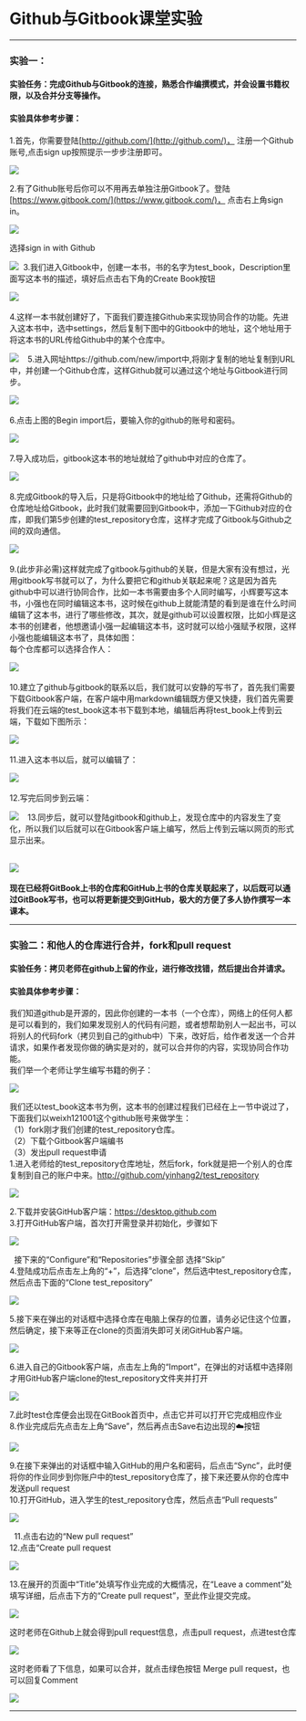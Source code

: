 # Github与Gitbook课堂实验

---
### 实验一：
#### 实验任务：完成Github与Gitbook的连接，熟悉合作编撰模式，并会设置书籍权限，以及合并分支等操作。
#### 实验具体参考步骤：

1.首先，你需要登陆[http://github.com/](http://github.com/)， 注册一个Github账号,点击sign up按照提示一步步注册即可。

![](/assets/p140.png)

2.有了Github账号后你可以不用再去单独注册Gitbook了。登陆[https://www.gitbook.com/](https://www.gitbook.com/)， 点击右上角sign in。

![](/assets/p141.png)

选择sign in with Github

![](/assets/p142.png) 
3.我们进入Gitbook中，创建一本书，书的名字为test_book，Description里面写这本书的描述，填好后点击右下角的Create Book按钮 

![](/assets/p143.png) 

4.这样一本书就创建好了，下面我们要连接Github来实现协同合作的功能。先进入这本书中，选中settings，然后复制下图中的Gitbook中的地址，这个地址用于将这本书的URL传给Github中的某个仓库中。

![](/assets/p144.png) 
 
5.进入网址https://github.com/new/import中,将刚才复制的地址复制到URL中，并创建一个Github仓库，这样Github就可以通过这个地址与Gitbook进行同步。 

![](/assets/p145.png) 

6.点击上图的Begin import后，要输入你的github的账号和密码。

![](/assets/p146.png) 

7.导入成功后，gitbook这本书的地址就给了github中对应的仓库了。

![](/assets/p147.png) 

8.完成Gitbook的导入后，只是将Gitbook中的地址给了Github，还需将Github的仓库地址给Gitbook，此时我们就需要回到Gitbook中，添加一下Github对应的仓库，即我们第5步创建的test_repository仓库，这样才完成了Gitbook与Github之间的双向通信。

![](/assets/p148.png) 

9.(此步非必需)这样就完成了gitbook与github的关联，但是大家有没有想过，光用gitbook写书就可以了，为什么要把它和github关联起来呢？这是因为首先github中可以进行协同合作，比如一本书需要由多个人同时编写，小辉要写这本书，小强也在同时编辑这本书，这时候在github上就能清楚的看到是谁在什么时间编辑了这本书，进行了哪些修改，其次，就是github可以设置权限，比如小辉是这本书的创建者，他想邀请小强一起编辑这本书，这时就可以给小强赋予权限，这样小强也能编辑这本书了，具体如图：<br>
每个仓库都可以选择合作人：

![](/assets/p149.png) 

10.建立了github与gitbook的联系以后，我们就可以安静的写书了，首先我们需要下载Gitbook客户端，在客户端中用markdown编辑既方便又快捷，我们首先需要将我们在云端的test_book这本书下载到本地，编辑后再将test_book上传到云端，下载如下图所示：

![](/assets/p150.png) 

11.进入这本书以后，就可以编辑了： 

![](/assets/p151.png) 

12.写完后同步到云端：

![](/assets/p152.png) 
 
13.同步后，就可以登陆gitbook和github上，发现仓库中的内容发生了变化，所以我们以后就可以在Gitbook客户端上编写，然后上传到云端以网页的形式显示出来。<br> 

![](/assets/p153.png) 

**现在已经将GitBook上书的仓库和GitHub上书的仓库关联起来了，以后既可以通过GitBook写书，也可以将更新提交到GitHub，极大的方便了多人协作撰写一本课本。**

---

### 实验二：和他人的仓库进行合并，fork和pull request
#### 实验任务：拷贝老师在github上留的作业，进行修改找错，然后提出合并请求。
#### 实验具体参考步骤：
我们知道github是开源的，因此你创建的一本书（一个仓库），网络上的任何人都是可以看到的，我们如果发现别人的代码有问题，或者想帮助别人一起出书，可以将别人的代码fork（拷贝到自己的github中）下来，改好后，给作者发送一个合并请求，如果作者发现你做的确实是对的，就可以合并你的内容，实现协同合作功能。<br>
我们举一个老师让学生编写书籍的例子：

![](/assets/图片2.png)

我们还以test_book这本书为例，这本书的创建过程我们已经在上一节中说过了，下面我们以weixh121001这个github账号来做学生：<br>
（1）fork刚才我们创建的test_repository仓库。<br>
（2）下载个Gitbook客户端编书<br>
（3）发出pull request申请<br>
1.进入老师给的test_repository仓库地址，然后fork，fork就是把一个别人的仓库复制到自己的账户中来。http://github.com/yinhang2/test_repository

![](/assets/图片3.png)


2.下载并安装GitHub客户端：https://desktop.github.com<br>
3.打开GitHub客户端，首次打开需登录并初始化，步骤如下

![](/assets/图片4.png)

 
接下来的“Configure”和“Repositories”步骤全部 选择“Skip”<br>
4.登陆成功后点击左上角的“+”，后选择“clone”，然后选中test_repository仓库，然后点击下面的“Clone test_repository”

![](/assets/图片5.png)


5.接下来在弹出的对话框中选择仓库在电脑上保存的位置，请务必记住这个位置，然后确定，接下来等正在clone的页面消失即可关闭GitHub客户端。 

![](/assets/图片6.png)


6.进入自己的Gitbook客户端，点击左上角的“Import”，在弹出的对话框中选择刚才用GitHub客户端clone的test_repository文件夹并打开 

![](/assets/图片7.png)


7.此时test仓库便会出现在GitBook首页中，点击它并可以打开它完成相应作业<br>
8.作业完成后先点击左上角“Save”，然后再点击Save右边出现的☁️按钮

![](/assets/图片8.png)


9.在接下来弹出的对话框中输入GitHub的用户名和密码，后点击“Sync”，此时便将你的作业同步到你账户中的test_repository仓库了，接下来还要从你的仓库中发送pull request<br>
10.打开GitHub，进入学生的test_repository仓库，然后点击“Pull requests”

![](/assets/图片9.png)

 
11.点击右边的“New pull request”<br>
12.点击“Create pull request

![](/assets/图片10.png)


13.在展开的页面中“Title”处填写作业完成的大概情况，在“Leave a comment”处填写详细，后点击下方的“Create pull request”，至此作业提交完成。

![](/assets/图片11.png)


这时老师在Github上就会得到pull request信息，点击pull request，点进test仓库

![](/assets/图片12.png)


这时老师看了下信息，如果可以合并，就点击绿色按钮 Merge pull request，也可以回复Comment 

![](/assets/图片13.png)

---
